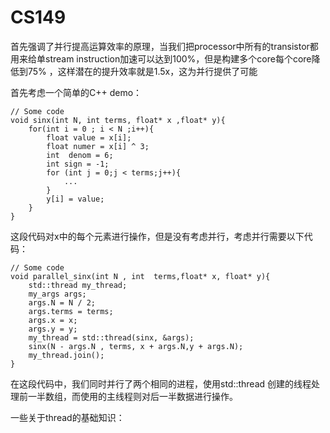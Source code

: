 # CS149

首先强调了并行提高运算效率的原理，当我们把processor中所有的transistor都用来给单stream instruction加速可以达到100%，但是构建多个core每个core降低到75% ，这样潜在的提升效率就是1.5x，这为并行提供了可能

首先考虑一个简单的C++ demo：

```
// Some code
void sinx(int N, int terms, float* x ,float* y){
    for(int i = 0 ; i < N ;i++){
        float value = x[i];
        float numer = x[i] ^ 3;
        int  denom = 6;
        int sign = -1;
        for (int j = 0;j < terms;j++){
            ...
        }
        y[i] = value;
    }    
}
```

这段代码对x中的每个元素进行操作，但是没有考虑并行，考虑并行需要以下代码：

```
// Some code
void parallel_sinx(int N , int  terms,float* x, float* y){
    std::thread my_thread;
    my_args args;
    args.N = N / 2;
    args.terms = terms;
    args.x = x;
    args.y = y;
    my_thread = std::thread(sinx, &args);
    sinx(N - args.N , terms, x + args.N,y + args.N);
    my_thread.join();
}
```

在这段代码中，我们同时并行了两个相同的进程，使用std::thread 创建的线程处理前一半数组，而使用的主线程则对后一半数据进行操作。

一些关于thread的基础知识：
